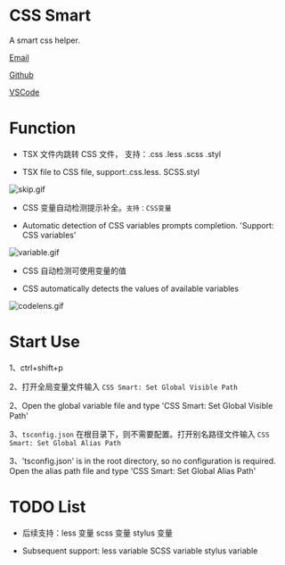 # CSS Smart

A smart css helper.

[Email](mailto:city@nanzc.com 'send to email')

[Github](https://github.com/AnCIity/css-smart 'open home in github')

[VSCode](https://marketplace.visualstudio.com/items?itemName=City.css-smart 'open home in vscode')

# Function

-   TSX 文件内跳转 CSS 文件， 支持：.css .less .scss .styl

-   TSX file to CSS file, support:.css.less. SCSS.styl

![skip.gif](https://www.hualigs.cn/image/60641d89b5a02.jpg)

-   CSS 变量自动检测提示补全。`支持：CSS变量`

-   Automatic detection of CSS variables prompts completion. 'Support: CSS variables'

![variable.gif](https://www.hualigs.cn/image/60641d89d8b7f.jpg)

-   CSS 自动检测可使用变量的值

-   CSS automatically detects the values of available variables

![codelens.gif](https://www.hualigs.cn/image/60641d89c6f8a.jpg)

# Start Use

1、ctrl+shift+p

2、打开全局变量文件输入 `CSS Smart: Set Global Visible Path`

2、Open the global variable file and type 'CSS Smart: Set Global Visible Path'

3、`tsconfig.json` 在根目录下，则不需要配置。打开别名路径文件输入 `CSS Smart: Set Global Alias Path`

3、'tsconfig.json' is in the root directory, so no configuration is required. Open the alias path file and type 'CSS Smart: Set Global Alias Path'

# TODO List

-   后续支持：less 变量 scss 变量 stylus 变量

-   Subsequent support: less variable SCSS variable stylus variable
